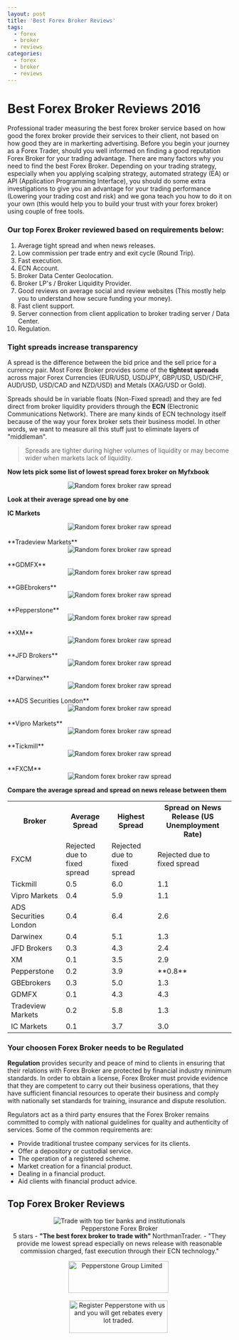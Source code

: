 ```yaml
---
layout: post
title: 'Best Forex Broker Reviews'
tags:
  - forex
  - broker
  - reviews
categories:
  - forex
  - broker
  - reviews
---
```

# Best Forex Broker Reviews 2016

Professional trader measuring the best forex broker service based on how good the forex broker provide their services to their client, not based on how good they are in markerting advertising. Before you begin your journey as a Forex Trader, should you well informed on finding a good reputation Forex Broker for your trading advantage. There are many factors why you need to find the best Forex Broker. Depending on your trading strategy, especially when you applying scalping strategy, automated strategy (EA) or API (Application Programming Interface), you should do some extra investigations to give you an advantage for your trading performance (Lowering your trading cost and risk) and we gona teach you how to do it on your own (this would help you to build your trust with your forex broker) using couple of free tools.

### Our top Forex Broker reviewed based on requirements below:

1. Average tight spread and when news releases.
2. Low commission per trade entry and exit cycle (Round Trip).
3. Fast execution.
4. ECN Account.
5. Broker Data Center Geolocation.
6. Broker LP's / Broker Liquidity Provider.
7. Good reviews on average social and review websites (This mostly help you to understand how secure funding your money).
8. Fast client support.
9. Server connection from client application to broker trading server / Data Center.
10. Regulation.

### Tight spreads increase transparency

A spread is the difference between the bid price and the sell price for a currency pair. Most Forex Broker provides some of the **tightest spreads** across major Forex Currencies (EUR/USD, USD/JPY, GBP/USD, USD/CHF, AUD/USD, USD/CAD and NZD/USD) and Metals (XAG/USD or Gold).

Spreads should be in variable floats (Non-Fixed spread) and they are fed direct from broker liquidity providers through the **ECN** (Electronic Communications Network). There are many kinds of ECN technology itself because of the way your forex broker sets their business model. In other words, we want to measure all this stuff just to eliminate layers of "middleman".

> Spreads are tighter during higher volumes of liquidity or may become wider when markets lack of liquidity.

**Now lets pick some list of lowest spread forex broker on Myfxbook**

<div align="center">
<img src="/static/img/general-image/broker-raw-spread.png" alt="Random forex broker raw spread"/>
</div>


**Look at their average spread one by one**

**IC Markets**
<div align="center">
<img src="/static/img/general-image/icmarkets-average-spread.PNG" alt="Random forex broker raw spread"/>
</div>
<br>
**Tradeview Markets**
<div align="center">
<img src="/static/img/general-image/tradeview-markets-average-spread.PNG" alt="Random forex broker raw spread"/>
</div>
<br>
**GDMFX**
<div align="center">
<img src="/static/img/general-image/gdmfx-average-spread.PNG" alt="Random forex broker raw spread"/>
</div>
<br>
**GBEbrokers**
<div align="center">
<img src="/static/img/general-image/gbebrokers-average-spread.PNG" alt="Random forex broker raw spread"/>
</div>
<br>
**Pepperstone**
<div align="center">
<img src="/static/img/general-image/pepperstone-average-spread.PNG" alt="Random forex broker raw spread"/>
</div>
<br>
**XM**
<div align="center">
<img src="/static/img/general-image/xm-average-spread.PNG" alt="Random forex broker raw spread"/>
</div>
<br>
**JFD Brokers**
<div align="center">
<img src="/static/img/general-image/jfdbrokers-average-spread.PNG" alt="Random forex broker raw spread"/>
</div>
<br>
**Darwinex**
<div align="center">
<img src="/static/img/general-image/darwinex-average-spread.PNG" alt="Random forex broker raw spread"/>
</div>
<br>
**ADS Securities London**
<div align="center">
<img src="/static/img/general-image/ads-securities-average-spread.PNG" alt="Random forex broker raw spread"/>
</div>
<br>
**Vipro Markets**
<div align="center">
<img src="/static/img/general-image/vipro-average-spread.PNG" alt="Random forex broker raw spread"/>
</div>
<br>
**Tickmill**
<div align="center">
<img src="/static/img/general-image/tickmill-average-spread.PNG" alt="Random forex broker raw spread"/>
</div>
<br>
**FXCM**
<div align="center">
<img src="/static/img/general-image/fxcm-average-spread.PNG" alt="Random forex broker raw spread"/>
</div>


**Compare the average spread and spread on news release between them**

<table id="tg-D9oI8" class="tg">
  <tr>
    <th class="tg-baqh">Broker</th>
    <th class="tg-yw4l">Average Spread</th>
    <th class="tg-yw4l">Highest Spread</th>
    <th class="tg-yw4l">Spread on News Release (US Unemployment Rate)</th>
  </tr>
  <tr>
    <td class="tg-yw4l">FXCM</td>
    <td class="tg-yw4l">Rejected due to fixed spread</td>
    <td class="tg-yw4l">Rejected due to fixed spread</td>
    <td class="tg-yw4l">Rejected due to fixed spread</td>
  </tr>
  <tr>
    <td class="tg-yw4l">Tickmill</td>
    <td class="tg-yw4l">0.5</td>
    <td class="tg-yw4l">6.0</td>
    <td class="tg-yw4l">1.1</td>
  </tr>
  <tr>
    <td class="tg-yw4l">Vipro Markets</td>
    <td class="tg-yw4l">0.4</td>
    <td class="tg-yw4l">5.9</td>
    <td class="tg-yw4l">1.1</td>
  </tr>
  <tr>
    <td class="tg-yw4l">ADS Securities London</td>
    <td class="tg-yw4l">0.4</td>
    <td class="tg-yw4l">6.4</td>
    <td class="tg-yw4l">2.6</td>
  </tr>
  <tr>
    <td class="tg-yw4l">Darwinex</td>
    <td class="tg-yw4l">0.4</td>
    <td class="tg-yw4l">5.1</td>
    <td class="tg-yw4l">1.3</td>
  </tr>
  <tr>
    <td class="tg-yw4l">JFD Brokers</td>
    <td class="tg-yw4l">0.3</td>
    <td class="tg-yw4l">4.3</td>
    <td class="tg-yw4l">2.4</td>
  </tr>
  <tr>
    <td class="tg-yw4l">XM</td>
    <td class="tg-yw4l">0.1</td>
    <td class="tg-yw4l">3.5</td>
    <td class="tg-yw4l">2.9</td>
  </tr>
  <tr>
    <td class="tg-yw4l">Pepperstone</td>
    <td class="tg-yw4l">0.2</td>
    <td class="tg-yw4l">3.9</td>
    <td class="tg-yw4l">**0.8**</td>
  </tr>
  <tr>
    <td class="tg-yw4l">GBEbrokers</td>
    <td class="tg-yw4l">0.3</td>
    <td class="tg-yw4l">5.0</td>
    <td class="tg-yw4l">1.3</td>
  </tr>
  <tr>
    <td class="tg-yw4l">GDMFX</td>
    <td class="tg-yw4l">0.1</td>
    <td class="tg-yw4l">4.3</td>
    <td class="tg-yw4l">4.3</td>
  </tr>
  <tr>
    <td class="tg-yw4l">Tradeview Markets</td>
    <td class="tg-yw4l">0.2</td>
    <td class="tg-yw4l">5.8</td>
    <td class="tg-yw4l">1.3</td>
  </tr>
  <tr>
    <td class="tg-yw4l">IC Markets</td>
    <td class="tg-yw4l">0.1</td>
    <td class="tg-yw4l">3.7</td>
    <td class="tg-yw4l">3.0</td>
  </tr>
</table>


### Your choosen Forex Broker needs to be Regulated

**Regulation** provides security and peace of mind to clients in ensuring that their relations with Forex Broker are protected by financial industry minimum standards. In order to obtain a license, Forex Broker must provide evidence that they are competent to carry out their business operations, that they have sufficient financial resources to operate their business and comply with nationally set standards for training, insurance and dispute resolution.

Regulators act as a third party ensures that the Forex Broker remains committed to comply with national guidelines for quality and authenticity of services. Some of the common requirements are:

- Provide traditional trustee company services for its clients.
- Offer a depository or custodial service.
- The operation of a registered scheme.
- Market creation for a financial product.
- Dealing in a financial product.
- Aid clients with financial product advice.

## Top Forex Broker Reviews

<div align="center">
<div itemscope itemtype="http://schema.org/Review">
  <div itemprop="itemReviewed" itemscope itemtype="https://schema.org/FinancialProduct">
    <img itemprop="image" src="/static/img/broker-logo/pepperstone.jpg" alt="Trade with top tier banks and institutionals"/>
    <br><span itemprop="name">Pepperstone Forex Broker</span>
  </div>
  <span itemprop="reviewRating" itemscope itemtype="http://schema.org/Rating">
    <span itemprop="ratingValue">5</span>
  </span> stars -
  <b>"<span itemprop="name">The best forex broker to trade with</span>" </b>
  <span itemprop="author" itemscope itemtype="http://schema.org/Person">
    <span itemprop="name">NorthmanTrader.</span>
  </span>
  <span itemprop="reviewBody">- "They provide me lowest spread especially on news release with reasonable commission charged, fast execution through their ECN technology."</span>
  <div itemprop="publisher" itemscope itemtype="http://schema.org/Organization">
    <meta itemprop="name" content="www.GravTrade.com">
  </div>
</div>

<a href="https://pepperstone.com/?a_aid=pro"><img alt="Pepperstone Group Limited" height="72" src="/static/img/button/try-demo-now.PNG" title="Pepperstone Group Limited" width="225"></a>
<img alt="" height="1" src="https://pepperstone.com/ib/scripts/imp.php?a_aid=pro" style="border:0" width="1">

<a href="http://www.gravtrade.com/pepperstone/forex/broker/rebate/2016/09/16/pepperstone-broker-rebate.html"><img alt="Register Pepperstone with us and you will get rebates every lot traded." height="73" src="/static/img/button/get-rebate-now.PNG" title="Pepperstone Group Limited" width="221"></a>
<img alt="" height="1" src="https://pepperstone.com/ib/scripts/imp.php?a_aid=pro" style="border:0" width="1">

</div>
